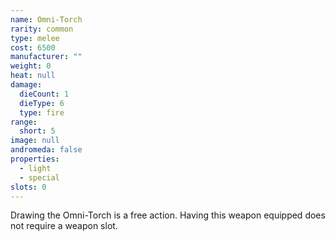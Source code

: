 ```yaml
---
name: Omni-Torch
rarity: common
type: melee
cost: 6500
manufacturer: ""
weight: 0
heat: null
damage:
  dieCount: 1
  dieType: 6
  type: fire
range:
  short: 5
image: null
andromeda: false
properties:
  - light
  - special
slots: 0
---
```

Drawing the Omni-Torch is a free action. Having this weapon equipped does not require a weapon 
slot.